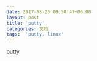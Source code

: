 ```yaml
---
date: 2017-08-25 09:50:47+00:00
layout: post
title: 'putty'
categories: 文档
tags:  'putty, linux'
---
```

[putty](https://chaifeng.com/blog/2007/06/putty_200611.html)